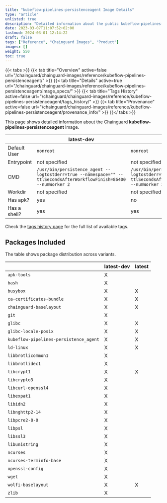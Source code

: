 ```yaml
---
title: "kubeflow-pipelines-persistenceagent Image Details"
type: "article"
unlisted: true
description: "Detailed information about the public kubeflow-pipelines-persistenceagent Chainguard Image."
date: 2023-03-07T11:07:52+02:00
lastmod: 2024-03-01 12:14:22
draft: false
tags: ["Reference", "Chainguard Images", "Product"]
images: []
weight: 550
toc: true
---
```


{{< tabs >}}
{{< tab title="Overview" active=false url="/chainguard/chainguard-images/reference/kubeflow-pipelines-persistenceagent/" >}}
{{< tab title="Details" active=true url="/chainguard/chainguard-images/reference/kubeflow-pipelines-persistenceagent/image_specs/" >}}
{{< tab title="Tags History" active=false url="/chainguard/chainguard-images/reference/kubeflow-pipelines-persistenceagent/tags_history/" >}}
{{< tab title="Provenance" active=false url="/chainguard/chainguard-images/reference/kubeflow-pipelines-persistenceagent/provenance_info/" >}}
{{</ tabs >}}

This page shows detailed information about the Chainguard **kubeflow-pipelines-persistenceagent** Image.

|              | latest-dev                                                                                                         | latest                                                                                                             |
|--------------|--------------------------------------------------------------------------------------------------------------------|--------------------------------------------------------------------------------------------------------------------|
| Default User | `nonroot`                                                                                                          | `nonroot`                                                                                                          |
| Entrypoint   | not specified                                                                                                      | not specified                                                                                                      |
| CMD          | `/usr/bin/persistence_agent --logtostderr=true --namespace="" --ttlSecondsAfterWorkflowFinish=86400 --numWorker 2` | `/usr/bin/persistence_agent --logtostderr=true --namespace="" --ttlSecondsAfterWorkflowFinish=86400 --numWorker 2` |
| Workdir      | not specified                                                                                                      | not specified                                                                                                      |
| Has apk?     | yes                                                                                                                | no                                                                                                                 |
| Has a shell? | yes                                                                                                                | yes                                                                                                                |

Check the [tags history page](/chainguard/chainguard-images/reference/kubeflow-pipelines-persistenceagent/tags_history/) for the full list of available tags.

## Packages Included
The table shows package distribution across variants.

|                                        | latest-dev | latest |
|----------------------------------------|------------|--------|
| `apk-tools`                            | X          |        |
| `bash`                                 | X          |        |
| `busybox`                              | X          | X      |
| `ca-certificates-bundle`               | X          | X      |
| `chainguard-baselayout`                | X          | X      |
| `git`                                  | X          |        |
| `glibc`                                | X          | X      |
| `glibc-locale-posix`                   | X          | X      |
| `kubeflow-pipelines-persistence_agent` | X          | X      |
| `ld-linux`                             | X          | X      |
| `libbrotlicommon1`                     | X          |        |
| `libbrotlidec1`                        | X          |        |
| `libcrypt1`                            | X          | X      |
| `libcrypto3`                           | X          |        |
| `libcurl-openssl4`                     | X          |        |
| `libexpat1`                            | X          |        |
| `libidn2`                              | X          |        |
| `libnghttp2-14`                        | X          |        |
| `libpcre2-8-0`                         | X          |        |
| `libpsl`                               | X          |        |
| `libssl3`                              | X          |        |
| `libunistring`                         | X          |        |
| `ncurses`                              | X          |        |
| `ncurses-terminfo-base`                | X          |        |
| `openssl-config`                       | X          |        |
| `wget`                                 | X          |        |
| `wolfi-baselayout`                     | X          | X      |
| `zlib`                                 | X          |        |

